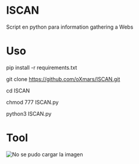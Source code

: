 # ISCAN
Script en python para information gathering a Webs
# Uso
pip install -r requirements.txt

git clone https://github.com/oXmars/ISCAN.git

cd ISCAN

chmod 777 ISCAN.py

python3 ISCAN.py

# Tool
![No se pudo cargar la imagen](https://github.com/oXmars/ISCAN/blob/main/ISCAN.png)
